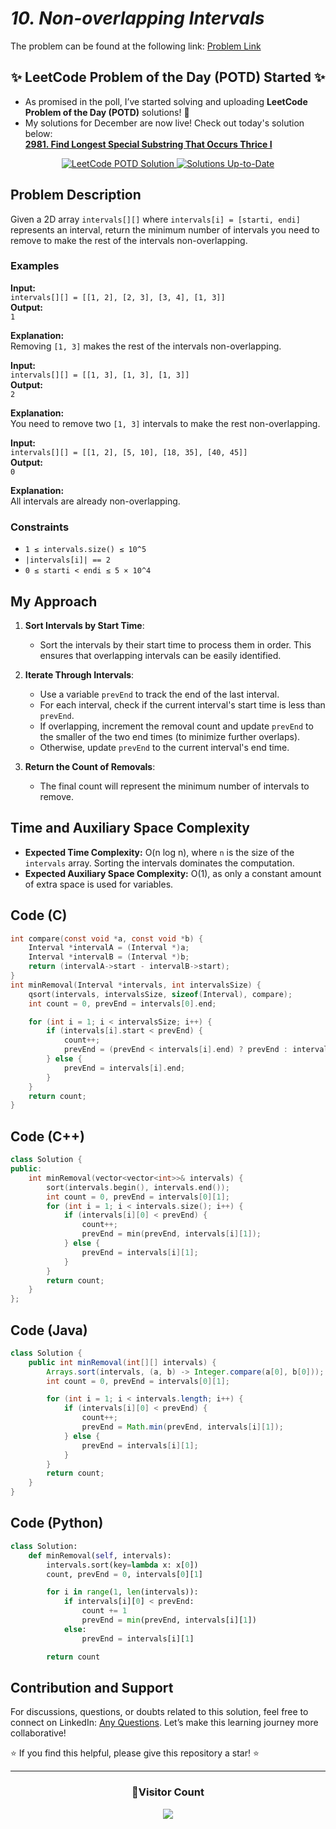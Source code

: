 # _10. Non-overlapping Intervals_

The problem can be found at the following link: [Problem Link](https://www.geeksforgeeks.org/problems/non-overlapping-intervals/1)

<div align="center">
  <h2>✨ LeetCode Problem of the Day (POTD) Started ✨</h2>
</div>

- As promised in the poll, I’ve started solving and uploading **LeetCode Problem of the Day (POTD)** solutions! 🎯
- My solutions for December are now live! Check out today's solution below:  
  [**2981. Find Longest Special Substring That Occurs Thrice I**](https://github.com/Hunterdii/Leetcode-POTD/blob/main/December%202024%20Leetcode%20Solution/2981.Find%20Longest%20Special%20Substring%20That%20Occurs%20Thrice%20I.md)

<div align="center">
  <a href="https://github.com/Hunterdii/Leetcode-POTD/blob/main/December%202024%20Leetcode%20Solution/2981.Find%20Longest%20Special%20Substring%20That%20Occurs%20Thrice%20I.md">
    <img src="https://img.shields.io/badge/LeetCode%20POTD-Solution%20Live-brightgreen?style=for-the-badge&logo=leetcode" alt="LeetCode POTD Solution" />
  </a>
  <a href="https://github.com/Hunterdii/Leetcode-POTD/blob/main/December%202024%20Leetcode%20Solution/2981.Find%20Longest%20Special%20Substring%20That%20Occurs%20Thrice%20I.md">
    <img src="https://img.shields.io/badge/Solutions-Up%20to%20Date-blue?style=for-the-badge" alt="Solutions Up-to-Date" />
  </a>
</div>

## Problem Description

Given a 2D array `intervals[][]` where `intervals[i] = [starti, endi]` represents an interval, return the minimum number of intervals you need to remove to make the rest of the intervals non-overlapping.

### Examples

**Input:**  
`intervals[][] = [[1, 2], [2, 3], [3, 4], [1, 3]]`  
**Output:**  
`1`

**Explanation:**  
Removing `[1, 3]` makes the rest of the intervals non-overlapping.

**Input:**  
`intervals[][] = [[1, 3], [1, 3], [1, 3]]`  
**Output:**  
`2`

**Explanation:**  
You need to remove two `[1, 3]` intervals to make the rest non-overlapping.

**Input:**  
`intervals[][] = [[1, 2], [5, 10], [18, 35], [40, 45]]`  
**Output:**  
`0`

**Explanation:**  
All intervals are already non-overlapping.

### Constraints

- `1 ≤ intervals.size() ≤ 10^5`
- `|intervals[i]| == 2`
- `0 ≤ starti < endi ≤ 5 × 10^4`

## My Approach

1. **Sort Intervals by Start Time**:

   - Sort the intervals by their start time to process them in order. This ensures that overlapping intervals can be easily identified.

2. **Iterate Through Intervals**:

   - Use a variable `prevEnd` to track the end of the last interval.
   - For each interval, check if the current interval's start time is less than `prevEnd`.
   - If overlapping, increment the removal count and update `prevEnd` to the smaller of the two end times (to minimize further overlaps).
   - Otherwise, update `prevEnd` to the current interval's end time.

3. **Return the Count of Removals**:
   - The final count will represent the minimum number of intervals to remove.

## Time and Auxiliary Space Complexity

- **Expected Time Complexity:** O(n log n), where `n` is the size of the `intervals` array. Sorting the intervals dominates the computation.
- **Expected Auxiliary Space Complexity:** O(1), as only a constant amount of extra space is used for variables.

## Code (C)

```c
int compare(const void *a, const void *b) {
    Interval *intervalA = (Interval *)a;
    Interval *intervalB = (Interval *)b;
    return (intervalA->start - intervalB->start);
}
int minRemoval(Interval *intervals, int intervalsSize) {
    qsort(intervals, intervalsSize, sizeof(Interval), compare);
    int count = 0, prevEnd = intervals[0].end;

    for (int i = 1; i < intervalsSize; i++) {
        if (intervals[i].start < prevEnd) {
            count++;
            prevEnd = (prevEnd < intervals[i].end) ? prevEnd : intervals[i].end;
        } else {
            prevEnd = intervals[i].end;
        }
    }
    return count;
}
```

## Code (C++)

```cpp
class Solution {
public:
    int minRemoval(vector<vector<int>>& intervals) {
        sort(intervals.begin(), intervals.end());
        int count = 0, prevEnd = intervals[0][1];
        for (int i = 1; i < intervals.size(); i++) {
            if (intervals[i][0] < prevEnd) {
                count++;
                prevEnd = min(prevEnd, intervals[i][1]);
            } else {
                prevEnd = intervals[i][1];
            }
        }
        return count;
    }
};
```

## Code (Java)

```java
class Solution {
    public int minRemoval(int[][] intervals) {
        Arrays.sort(intervals, (a, b) -> Integer.compare(a[0], b[0]));
        int count = 0, prevEnd = intervals[0][1];

        for (int i = 1; i < intervals.length; i++) {
            if (intervals[i][0] < prevEnd) {
                count++;
                prevEnd = Math.min(prevEnd, intervals[i][1]);
            } else {
                prevEnd = intervals[i][1];
            }
        }
        return count;
    }
}
```

## Code (Python)

```python
class Solution:
    def minRemoval(self, intervals):
        intervals.sort(key=lambda x: x[0])
        count, prevEnd = 0, intervals[0][1]

        for i in range(1, len(intervals)):
            if intervals[i][0] < prevEnd:
                count += 1
                prevEnd = min(prevEnd, intervals[i][1])
            else:
                prevEnd = intervals[i][1]

        return count
```

## Contribution and Support

For discussions, questions, or doubts related to this solution, feel free to connect on LinkedIn: [Any Questions](https://www.linkedin.com/in/patel-hetkumar-sandipbhai-8b110525a/). Let’s make this learning journey more collaborative!

⭐ If you find this helpful, please give this repository a star! ⭐

---

<div align="center">
  <h3><b>📍Visitor Count</b></h3>
</div>

<p align="center">
  <img src="https://visitor-badge.laobi.icu/badge?page_id=Hunterdii.GeeksforGeeks-POTD" />
</p>
